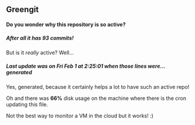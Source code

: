 ## Greengit

#### Do you wonder why this repository is so active?

##### After all it has 93 commits!

But is it *really* active? Well...

##### Last update was on Fri Feb 1 at 2:25:01 when those lines were... generated

Yes, generated, because it certainly helps a lot to have such an active repo!

Oh and there was **66%** disk usage on the machine
where there is the cron updating this file.

Not the best way to monitor a VM in the cloud but it works! :)
